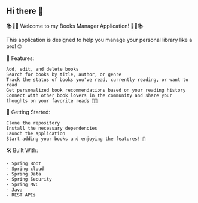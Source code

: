 ## Hi there 👋

📚👨‍💻 Welcome to my Books Manager Application! 👩‍💻📚

This application is designed to help you manage your personal library like a pro! 🤓

📌 Features:

    Add, edit, and delete books
    Search for books by title, author, or genre
    Track the status of books you've read, currently reading, or want to read
    Get personalized book recommendations based on your reading history
    Connect with other book lovers in the community and share your thoughts on your favorite reads 🤝📖

🚀 Getting Started:

    Clone the repository
    Install the necessary dependencies
    Launch the application
    Start adding your books and enjoying the features! 🤩

🛠️ Built With:

    - Spring Boot
    - Spring cloud
    - Spring Data
    - Spring Security
    - Spring MVC
    - Java
    - REST APIs
